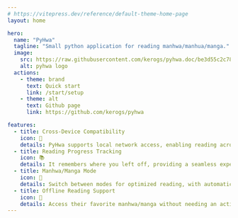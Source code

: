 ```yaml
---
# https://vitepress.dev/reference/default-theme-home-page
layout: home

hero:
  name: "PyHwa"
  tagline: "Small python application for reading manhwa/manhua/manga."
  image:
    src: https://raw.githubusercontent.com/kerogs/pyhwa.doc/be3d55c2c78745952b367aa0b366fc190252fd92/contents/images/pyhwa.svg
    alt: pyhwa logo
  actions:
    - theme: brand
      text: Quick start
      link: /start/setup
    - theme: alt
      text: Github page
      link: https://github.com/kerogs/pyhwa

features:
  - title: Cross-Device Compatibility
    icon: 🛜
    details: PyHwa supports local network access, enabling reading across multiple devices.
  - title: Reading Progress Tracking
    icon: 📚
    details: It remembers where you left off, providing a seamless experience.
  - title: Manhwa/Manga Mode
    icon: 🎴
    details: Switch between modes for optimized reading, with automatic content playback.
  - title: Offline Reading Support
    icon: 🔧
    details: Access their favorite manhwa/manga without needing an active internet connection
---
```

